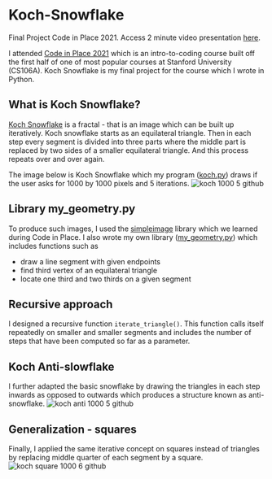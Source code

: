 # Koch-Snowflake
Final Project Code in Place 2021. Access 2 minute video presentation [here](https://youtu.be/CUgzp4pDNuc).

I attended [Code in Place 2021](https://codeinplace.stanford.edu/) which is an intro-to-coding course built off the first half of one of most popular courses at Stanford University (CS106A). Koch Snowflake is my final project for the course which I wrote in Python. 

## What is Koch Snowflake?
[Koch Snowflake](https://en.wikipedia.org/wiki/Koch_snowflake) is a fractal - that is an image which can be built up iteratively. Koch snowflake starts as an equilateral triangle. Then in each step every segment is divided into three parts where the middle part is replaced by two sides of a smaller equilateral triangle. And this process repeats over and over again.

The image below is Koch Snowflake which my program ([koch.py](koch.py)) draws if the user asks for 1000 by 1000 pixels and 5 iterations.
![koch 1000 5 github](https://user-images.githubusercontent.com/84993454/120040077-d008ec00-bfba-11eb-8992-e21917709d05.JPG)

## Library my_geometry.py
To produce such images, I used the [simpleimage](https://codeinplace2021.github.io/pythonreader/en/images/) library which we learned during Code in Place. I also wrote my own library ([my_geometry.py](my_geometry.py)) which includes functions such as 
* draw a line segment with given endpoints
* find third vertex of an equilateral triangle
* locate one third and two thirds on a given segment

## Recursive approach
I designed a recursive function `iterate_triangle()`. This function calls itself repeatedly on smaller and smaller segments and includes the number of steps that have been computed so far as a parameter.


## Koch Anti-slowflake
I further adapted the basic snowflake by drawing the triangles in each step inwards as opposed to outwards which produces a structure known as anti-snowflake.
![koch anti 1000 5 github](https://user-images.githubusercontent.com/84993454/120042320-b10c5900-bfbe-11eb-8142-be3968d0076c.JPG)


## Generalization - squares
Finally, I applied the same iterative concept on squares instead of triangles by replacing middle quarter of each segment by a square.
![koch square 1000 6 github](https://user-images.githubusercontent.com/84993454/120042326-b4074980-bfbe-11eb-9b15-c644438a1f56.JPG)


